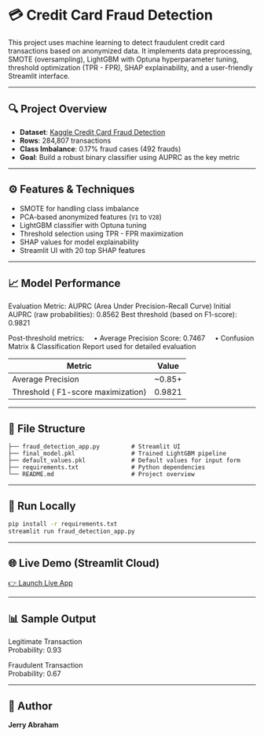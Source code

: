 # 💳 Credit Card Fraud Detection

This project uses machine learning to detect fraudulent credit card transactions based on anonymized data. It implements data preprocessing, SMOTE (oversampling), LightGBM with Optuna hyperparameter tuning, threshold optimization (TPR - FPR), SHAP explainability, and a user-friendly Streamlit interface.

---

## 🔍 Project Overview

- **Dataset**: [Kaggle Credit Card Fraud Detection](https://www.kaggle.com/datasets/mlg-ulb/creditcardfraud)  
- **Rows**: 284,807 transactions  
- **Class Imbalance**: 0.17% fraud cases (492 frauds)  
- **Goal**: Build a robust binary classifier using AUPRC as the key metric

---

## ⚙️ Features & Techniques

- SMOTE for handling class imbalance  
- PCA-based anonymized features (`V1` to `V28`)  
- LightGBM classifier with Optuna tuning  
- Threshold selection using TPR - FPR maximization  
- SHAP values for model explainability  
- Streamlit UI with 20 top SHAP features

---

## 📈 Model Performance
Evaluation Metric: AUPRC (Area Under Precision-Recall Curve)
Initial AUPRC (raw probabilities): 0.8562
Best threshold (based on F1-score): 0.9821

Post-threshold metrics:
    • Average Precision Score: 0.7467
    • Confusion Matrix & Classification Report used for detailed evaluation



| Metric             | Value     |
|--------------------|-----------|
| Average Precision  | ~0.85+     |
| Threshold ( F1-score maximization) |0.9821 |

---

## 🧪 File Structure

```
├── fraud_detection_app.py         # Streamlit UI
├── final_model.pkl                # Trained LightGBM pipeline
├── default_values.pkl             # Default values for input form
├── requirements.txt               # Python dependencies
└── README.md                      # Project overview
```

---

## 🚀 Run Locally

```bash
pip install -r requirements.txt
streamlit run fraud_detection_app.py
```

---

## 🌐 Live Demo (Streamlit Cloud)

[👉 Launch Live App](https://credit-card-fraud-detection-jerryab31.streamlit.app/)

---

## 📊 Sample Output

Legitimate Transaction  
Probability: 0.93

Fraudulent Transaction  
Probability: 0.67

---

## 🧠 Author

**Jerry Abraham**  
